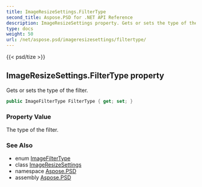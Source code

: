 ```yaml
---
title: ImageResizeSettings.FilterType
second_title: Aspose.PSD for .NET API Reference
description: ImageResizeSettings property. Gets or sets the type of the filter
type: docs
weight: 50
url: /net/aspose.psd/imageresizesettings/filtertype/
---
```

{{< psd/tize >}}
## ImageResizeSettings.FilterType property

Gets or sets the type of the filter.

```csharp
public ImageFilterType FilterType { get; set; }
```

### Property Value

The type of the filter.

### See Also

* enum [ImageFilterType](../../imagefiltertype/)
* class [ImageResizeSettings](../)
* namespace [Aspose.PSD](../../imageresizesettings/)
* assembly [Aspose.PSD](../../../)



